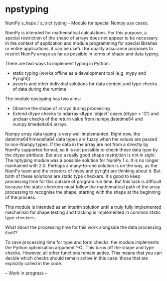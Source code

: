 # npstyping

NumPy s_hape / s_trict typing – Module for special Numpy use cases.

NumPy is intended for mathematical calculations. For this purpose, a special restriction of the shape of arrays does not appear to be necessary. In the context of application and module programming for special libraries or entire applications, it can be useful for quality assurance purposes to restrict NumPy arrays as far as possible in terms of shape and data typing.

There are two ways to implement typing in Python:

* static typing (works offline as a development tool (e.g. mypy and Pyright))
* asserts and other individial solutions for data content and type checks of data during the runtime

The module npstyping has two aims:

* Observe the shape of arrays during processing
* Extend dtype checks to ndarray-dtype 'object' cases (dtype = 'O') and unclear checks of the return value from numpy.datetime64 and numpy.timedelta64 arrays.

Numpy array data typing is very well implemented. Right now, the datetime64/timedelta64 data types are fuzzy when the values are passed to non-Numpy types. If the data in the array are not from a directly by NumPy supported format, so it is not possible to check these data type by the dtype attribute. But also a really good shape restriction is not in sight. The nptyping module was a possible solution for NumPy 1.x. It is no longer maintained with 2.0. Perhaps a many-to-one solution is on the way, as the NumPy team and the creators of mypy and pyright are thinking about it. But both of these solutions are static type checkers. It's good to keep processing time for this outside of program run time. But this task is difficult because the static checkers must follow the mathematical path of the array processing to recognise the shape, starting with the shape at the beginning of the process.

This module is intended as an interim solution until a truly fully implemented mechanism for shape testing and tracking is implemented in common static type checkers.

What about the processing time for this work alongside the data processing itself?

To save processing time for type and form checks, the module implements the Python optimisation argument ‘-O’. This turns off the shape and type checks. However, all other functions remain active. This means that you can decide which checks should remain active in this case: those that are explicitly called in the code.

– Work in progress –
